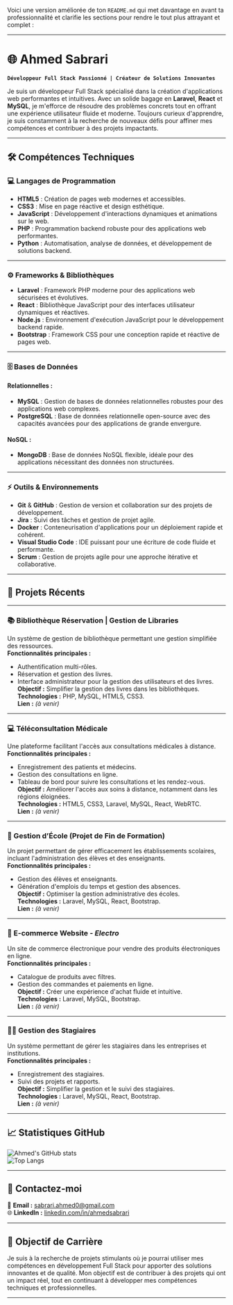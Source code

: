 Voici une version améliorée de ton `README.md` qui met davantage en avant ta professionnalité et clarifie les sections pour rendre le tout plus attrayant et complet :

---

# 🌐 Ahmed Sabrari  

**`Développeur Full Stack Passionné | Créateur de Solutions Innovantes`**

Je suis un développeur Full Stack spécialisé dans la création d'applications web performantes et intuitives. Avec un solide bagage en **Laravel**, **React** et **MySQL**, je m'efforce de résoudre des problèmes concrets tout en offrant une expérience utilisateur fluide et moderne. Toujours curieux d'apprendre, je suis constamment à la recherche de nouveaux défis pour affiner mes compétences et contribuer à des projets impactants.

---

## 🛠️ **Compétences Techniques**

### **💻 Langages de Programmation**

- **HTML5** : Création de pages web modernes et accessibles.
- **CSS3** : Mise en page réactive et design esthétique.
- **JavaScript** : Développement d'interactions dynamiques et animations sur le web.
- **PHP** : Programmation backend robuste pour des applications web performantes.
- **Python** : Automatisation, analyse de données, et développement de solutions backend.

---

### **⚙️ Frameworks & Bibliothèques**

- **Laravel** : Framework PHP moderne pour des applications web sécurisées et évolutives.
- **React** : Bibliothèque JavaScript pour des interfaces utilisateur dynamiques et réactives.
- **Node.js** : Environnement d'exécution JavaScript pour le développement backend rapide.
- **Bootstrap** : Framework CSS pour une conception rapide et réactive de pages web.

---

### **🗄️ Bases de Données**

#### **Relationnelles :**
- **MySQL** : Gestion de bases de données relationnelles robustes pour des applications web complexes.
- **PostgreSQL** : Base de données relationnelle open-source avec des capacités avancées pour des applications de grande envergure.

#### **NoSQL :**
- **MongoDB** : Base de données NoSQL flexible, idéale pour des applications nécessitant des données non structurées.

---

### **⚡ Outils & Environnements**

- **Git** & **GitHub** : Gestion de version et collaboration sur des projets de développement.
- **Jira** : Suivi des tâches et gestion de projet agile.
- **Docker** : Conteneurisation d'applications pour un déploiement rapide et cohérent.
- **Visual Studio Code** : IDE puissant pour une écriture de code fluide et performante.
- **Scrum** : Gestion de projets agile pour une approche itérative et collaborative.

---
## 🚀 **Projets Récents**

---

### **📚 Bibliothèque Réservation | Gestion de Libraries**  
Un système de gestion de bibliothèque permettant une gestion simplifiée des ressources.  
**Fonctionnalités principales :**  
- Authentification multi-rôles.  
- Réservation et gestion des livres.  
- Interface administrateur pour la gestion des utilisateurs et des livres.  
**Objectif :** Simplifier la gestion des livres dans les bibliothèques.  
**Technologies :** PHP, MySQL, HTML5, CSS3.  
**Lien :** *(à venir)*  

---

### **💻 Téléconsultation Médicale**  
Une plateforme facilitant l'accès aux consultations médicales à distance.  
**Fonctionnalités principales :**  
- Enregistrement des patients et médecins.  
- Gestion des consultations en ligne.  
- Tableau de bord pour suivre les consultations et les rendez-vous.  
**Objectif :** Améliorer l'accès aux soins à distance, notamment dans les régions éloignées.  
**Technologies :** HTML5, CSS3, Laravel, MySQL, React, WebRTC.  
**Lien :** *(à venir)*  

---

### **🏫 Gestion d’École (Projet de Fin de Formation)**  
Un projet permettant de gérer efficacement les établissements scolaires, incluant l'administration des élèves et des enseignants.  
**Fonctionnalités principales :**  
- Gestion des élèves et enseignants.  
- Génération d'emplois du temps et gestion des absences.  
**Objectif :** Optimiser la gestion administrative des écoles.  
**Technologies :** Laravel, MySQL, React, Bootstrap.  
**Lien :** *(à venir)*  

---

### **🛒 E-commerce Website - *Electro***  
Un site de commerce électronique pour vendre des produits électroniques en ligne.  
**Fonctionnalités principales :**  
- Catalogue de produits avec filtres.  
- Gestion des commandes et paiements en ligne.  
**Objectif :** Créer une expérience d'achat fluide et intuitive.  
**Technologies :** Laravel, MySQL, Bootstrap.  
**Lien :** *(à venir)*  

---

### **👩‍🎓 Gestion des Stagiaires**  
Un système permettant de gérer les stagiaires dans les entreprises et institutions.  
**Fonctionnalités principales :**  
- Enregistrement des stagiaires.  
- Suivi des projets et rapports.  
**Objectif :** Simplifier la gestion et le suivi des stagiaires.  
**Technologies :** Laravel, MySQL, React, Bootstrap.  
**Lien :** *(à venir)*  

---

## 📈 **Statistiques GitHub**

![Ahmed's GitHub stats](https://github-readme-stats.vercel.app/api?username=ahmedsabrari&show_icons=true&theme=radical)  
![Top Langs](https://github-readme-stats.vercel.app/api/top-langs/?username=ahmedsabrari&layout=compact&theme=radical)  

---

## 🤝 **Contactez-moi**  

📧 **Email :** [sabrari.ahmed0@gmail.com](mailto:sabrari.ahmed0@gmail.com)  
🌐 **LinkedIn :** [linkedin.com/in/ahmedsabrari](https://www.linkedin.com/in/ahmedsabrari)  

---

## 🎯 **Objectif de Carrière**

Je suis à la recherche de projets stimulants où je pourrai utiliser mes compétences en développement Full Stack pour apporter des solutions innovantes et de qualité. Mon objectif est de contribuer à des projets qui ont un impact réel, tout en continuant à développer mes compétences techniques et professionnelles.

---
